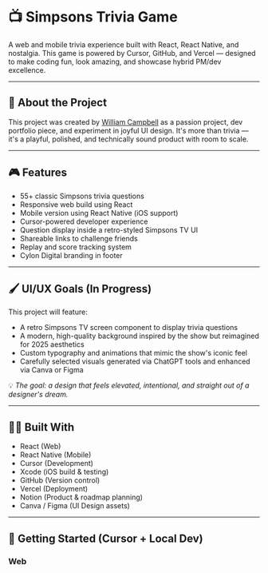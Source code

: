 # 📺 Simpsons Trivia Game

A web and mobile trivia experience built with React, React Native, and nostalgia. This game is powered by Cursor, GitHub, and Vercel — designed to make coding fun, look amazing, and showcase hybrid PM/dev excellence.

---

## 🧠 About the Project

This project was created by [William Campbell](#) as a passion project, dev portfolio piece, and experiment in joyful UI design. It's more than trivia — it's a playful, polished, and technically sound product with room to scale.

---

## 🎮 Features

- 55+ classic Simpsons trivia questions
- Responsive web build using React
- Mobile version using React Native (iOS support)
- Cursor-powered developer experience
- Question display inside a retro-styled Simpsons TV UI
- Shareable links to challenge friends
- Replay and score tracking system
- Cylon Digital branding in footer

---

## 🖌️ UI/UX Goals (In Progress)

This project will feature:
- A retro Simpsons TV screen component to display trivia questions
- A modern, high-quality background inspired by the show but reimagined for 2025 aesthetics
- Custom typography and animations that mimic the show's iconic feel
- Carefully selected visuals generated via ChatGPT tools and enhanced via Canva or Figma

💡 *The goal: a design that feels elevated, intentional, and straight out of a designer's dream.*

---

## 🧑‍💻 Built With

- React (Web)
- React Native (Mobile)
- Cursor (Development)
- Xcode (iOS build & testing)
- GitHub (Version control)
- Vercel (Deployment)
- Notion (Product & roadmap planning)
- Canva / Figma (UI Design assets)

---

## 🚀 Getting Started (Cursor + Local Dev)

### Web